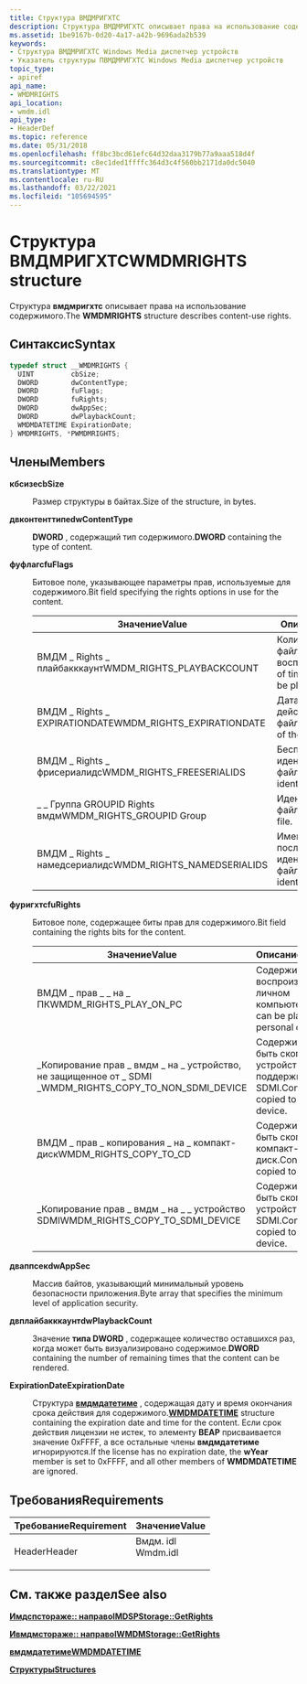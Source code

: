 ```yaml
---
title: Структура ВМДМРИГХТС
description: Структура ВМДМРИГХТС описывает права на использование содержимого.
ms.assetid: 1be9167b-0d20-4a17-a42b-9696ada2b539
keywords:
- Структура ВМДМРИГХТС Windows Media диспетчер устройств
- Указатель структуры ПВМДМРИГХТС Windows Media диспетчер устройств
topic_type:
- apiref
api_name:
- WMDMRIGHTS
api_location:
- wmdm.idl
api_type:
- HeaderDef
ms.topic: reference
ms.date: 05/31/2018
ms.openlocfilehash: ff8bc3bcd61efc64d32daa3179b77a9aaa518d4f
ms.sourcegitcommit: c8ec1ded1ffffc364d3c4f560bb2171da0dc5040
ms.translationtype: MT
ms.contentlocale: ru-RU
ms.lasthandoff: 03/22/2021
ms.locfileid: "105694595"
---
```

# <a name="wmdmrights-structure"></a><span data-ttu-id="e38fd-105">Структура ВМДМРИГХТС</span><span class="sxs-lookup"><span data-stu-id="e38fd-105">WMDMRIGHTS structure</span></span>

<span data-ttu-id="e38fd-106">Структура **вмдмригхтс** описывает права на использование содержимого.</span><span class="sxs-lookup"><span data-stu-id="e38fd-106">The **WMDMRIGHTS** structure describes content-use rights.</span></span>

## <a name="syntax"></a><span data-ttu-id="e38fd-107">Синтаксис</span><span class="sxs-lookup"><span data-stu-id="e38fd-107">Syntax</span></span>


```C++
typedef struct __WMDMRIGHTS {
  UINT         cbSize;
  DWORD        dwContentType;
  DWORD        fuFlags;
  DWORD        fuRights;
  DWORD        dwAppSec;
  DWORD        dwPlaybackCount;
  WMDMDATETIME ExpirationDate;
} WMDMRIGHTS, *PWMDMRIGHTS;
```



## <a name="members"></a><span data-ttu-id="e38fd-108">Члены</span><span class="sxs-lookup"><span data-stu-id="e38fd-108">Members</span></span>

<dl> <dt>

<span data-ttu-id="e38fd-109">**кбсизе**</span><span class="sxs-lookup"><span data-stu-id="e38fd-109">**cbSize**</span></span>
</dt> <dd>

<span data-ttu-id="e38fd-110">Размер структуры в байтах.</span><span class="sxs-lookup"><span data-stu-id="e38fd-110">Size of the structure, in bytes.</span></span>

</dd> <dt>

<span data-ttu-id="e38fd-111">**двконтенттипе**</span><span class="sxs-lookup"><span data-stu-id="e38fd-111">**dwContentType**</span></span>
</dt> <dd>

<span data-ttu-id="e38fd-112">**DWORD** , содержащий тип содержимого.</span><span class="sxs-lookup"><span data-stu-id="e38fd-112">**DWORD** containing the type of content.</span></span>

</dd> <dt>

<span data-ttu-id="e38fd-113">**фуфлагс**</span><span class="sxs-lookup"><span data-stu-id="e38fd-113">**fuFlags**</span></span>
</dt> <dd>

<span data-ttu-id="e38fd-114">Битовое поле, указывающее параметры прав, используемые для содержимого.</span><span class="sxs-lookup"><span data-stu-id="e38fd-114">Bit field specifying the rights options in use for the content.</span></span>



| <span data-ttu-id="e38fd-115">Значение</span><span class="sxs-lookup"><span data-stu-id="e38fd-115">Value</span></span>                        | <span data-ttu-id="e38fd-116">Описание</span><span class="sxs-lookup"><span data-stu-id="e38fd-116">Description</span></span>                                  |
|------------------------------|----------------------------------------------|
| <span data-ttu-id="e38fd-117">ВМДМ \_ Rights \_ плайбакккаунт</span><span class="sxs-lookup"><span data-stu-id="e38fd-117">WMDM\_RIGHTS\_PLAYBACKCOUNT</span></span>  | <span data-ttu-id="e38fd-118">Количество раз, когда файл можно воспроизвести.</span><span class="sxs-lookup"><span data-stu-id="e38fd-118">Number of times that the file can be played.</span></span> |
| <span data-ttu-id="e38fd-119">ВМДМ \_ Rights \_ EXPIRATIONDATE</span><span class="sxs-lookup"><span data-stu-id="e38fd-119">WMDM\_RIGHTS\_EXPIRATIONDATE</span></span> | <span data-ttu-id="e38fd-120">Дата окончания срока действия файла.</span><span class="sxs-lookup"><span data-stu-id="e38fd-120">Expiration date of the file.</span></span>                 |
| <span data-ttu-id="e38fd-121">ВМДМ \_ Rights \_ фрисериалидс</span><span class="sxs-lookup"><span data-stu-id="e38fd-121">WMDM\_RIGHTS\_FREESERIALIDS</span></span>  | <span data-ttu-id="e38fd-122">Бесплатный серийный идентификатор файла.</span><span class="sxs-lookup"><span data-stu-id="e38fd-122">Free serial identifier of the file.</span></span>          |
| <span data-ttu-id="e38fd-123">\_ \_ Группа GROUPID Rights вмдм</span><span class="sxs-lookup"><span data-stu-id="e38fd-123">WMDM\_RIGHTS\_GROUPID Group</span></span>  | <span data-ttu-id="e38fd-124">Идентификатор файла.</span><span class="sxs-lookup"><span data-stu-id="e38fd-124">Identifier of the file.</span></span>                      |
| <span data-ttu-id="e38fd-125">ВМДМ \_ Rights \_ намедсериалидс</span><span class="sxs-lookup"><span data-stu-id="e38fd-125">WMDM\_RIGHTS\_NAMEDSERIALIDS</span></span> | <span data-ttu-id="e38fd-126">Именованный последовательный идентификатор файла.</span><span class="sxs-lookup"><span data-stu-id="e38fd-126">Named serial identifier of the file.</span></span>         |



 

</dd> <dt>

<span data-ttu-id="e38fd-127">**фуригхтс**</span><span class="sxs-lookup"><span data-stu-id="e38fd-127">**fuRights**</span></span>
</dt> <dd>

<span data-ttu-id="e38fd-128">Битовое поле, содержащее биты прав для содержимого.</span><span class="sxs-lookup"><span data-stu-id="e38fd-128">Bit field containing the rights bits for the content.</span></span>



| <span data-ttu-id="e38fd-129">Значение</span><span class="sxs-lookup"><span data-stu-id="e38fd-129">Value</span></span>                                     | <span data-ttu-id="e38fd-130">Описание</span><span class="sxs-lookup"><span data-stu-id="e38fd-130">Description</span></span>                                   |
|-------------------------------------------|-----------------------------------------------|
| <span data-ttu-id="e38fd-131">ВМДМ \_ прав \_ \_ на \_ ПК</span><span class="sxs-lookup"><span data-stu-id="e38fd-131">WMDM\_RIGHTS\_PLAY\_ON\_PC</span></span>                | <span data-ttu-id="e38fd-132">Содержимое может воспроизводиться на личном компьютере.</span><span class="sxs-lookup"><span data-stu-id="e38fd-132">Content can be played on a personal computer.</span></span> |
| <span data-ttu-id="e38fd-133">\_Копирование прав \_ вмдм \_ на \_ устройство, не защищенное от \_ SDMI \_</span><span class="sxs-lookup"><span data-stu-id="e38fd-133">WMDM\_RIGHTS\_COPY\_TO\_NON\_SDMI\_DEVICE</span></span> | <span data-ttu-id="e38fd-134">Содержимое может быть скопировано на устройство, не поддерживающее SDMI.</span><span class="sxs-lookup"><span data-stu-id="e38fd-134">Content can be copied to a non-SDMI device.</span></span>   |
| <span data-ttu-id="e38fd-135">ВМДМ \_ прав \_ копирования \_ на \_ компакт-диск</span><span class="sxs-lookup"><span data-stu-id="e38fd-135">WMDM\_RIGHTS\_COPY\_TO\_CD</span></span>                | <span data-ttu-id="e38fd-136">Содержимое может быть скопировано на компакт-диск.</span><span class="sxs-lookup"><span data-stu-id="e38fd-136">Content can be copied to a CD.</span></span>                |
| <span data-ttu-id="e38fd-137">\_Копирование прав \_ вмдм \_ на \_ \_ устройство SDMI</span><span class="sxs-lookup"><span data-stu-id="e38fd-137">WMDM\_RIGHTS\_COPY\_TO\_SDMI\_DEVICE</span></span>      | <span data-ttu-id="e38fd-138">Содержимое может быть скопировано на устройство SDMI.</span><span class="sxs-lookup"><span data-stu-id="e38fd-138">Content can be copied to an SDMI device.</span></span>      |



 

</dd> <dt>

<span data-ttu-id="e38fd-139">**дваппсек**</span><span class="sxs-lookup"><span data-stu-id="e38fd-139">**dwAppSec**</span></span>
</dt> <dd>

<span data-ttu-id="e38fd-140">Массив байтов, указывающий минимальный уровень безопасности приложения.</span><span class="sxs-lookup"><span data-stu-id="e38fd-140">Byte array that specifies the minimum level of application security.</span></span>

</dd> <dt>

<span data-ttu-id="e38fd-141">**двплайбакккаунт**</span><span class="sxs-lookup"><span data-stu-id="e38fd-141">**dwPlaybackCount**</span></span>
</dt> <dd>

<span data-ttu-id="e38fd-142">Значение **типа DWORD** , содержащее количество оставшихся раз, когда может быть визуализировано содержимое.</span><span class="sxs-lookup"><span data-stu-id="e38fd-142">**DWORD** containing the number of remaining times that the content can be rendered.</span></span>

</dd> <dt>

<span data-ttu-id="e38fd-143">**ExpirationDate**</span><span class="sxs-lookup"><span data-stu-id="e38fd-143">**ExpirationDate**</span></span>
</dt> <dd>

<span data-ttu-id="e38fd-144">Структура [**вмдмдатетиме**](wmdmdatetime.md) , содержащая дату и время окончания срока действия для содержимого.</span><span class="sxs-lookup"><span data-stu-id="e38fd-144">[**WMDMDATETIME**](wmdmdatetime.md) structure containing the expiration date and time for the content.</span></span> <span data-ttu-id="e38fd-145">Если срок действия лицензии не истек, то элементу **ВЕАР** присваивается значение 0xFFFF, а все остальные члены **вмдмдатетиме** игнорируются.</span><span class="sxs-lookup"><span data-stu-id="e38fd-145">If the license has no expiration date, the **wYear** member is set to 0xFFFF, and all other members of **WMDMDATETIME** are ignored.</span></span>

</dd> </dl>

## <a name="requirements"></a><span data-ttu-id="e38fd-146">Требования</span><span class="sxs-lookup"><span data-stu-id="e38fd-146">Requirements</span></span>



| <span data-ttu-id="e38fd-147">Требование</span><span class="sxs-lookup"><span data-stu-id="e38fd-147">Requirement</span></span> | <span data-ttu-id="e38fd-148">Значение</span><span class="sxs-lookup"><span data-stu-id="e38fd-148">Value</span></span> |
|-------------------|-------------------------------------------------------------------------------------|
| <span data-ttu-id="e38fd-149">Header</span><span class="sxs-lookup"><span data-stu-id="e38fd-149">Header</span></span><br/> | <dl> <span data-ttu-id="e38fd-150"><dt>Вмдм. idl</dt></span><span class="sxs-lookup"><span data-stu-id="e38fd-150"><dt>Wmdm.idl</dt></span></span> </dl> |



## <a name="see-also"></a><span data-ttu-id="e38fd-151">См. также раздел</span><span class="sxs-lookup"><span data-stu-id="e38fd-151">See also</span></span>

<dl> <dt>

[<span data-ttu-id="e38fd-152">**Имдспстораже:: направо**</span><span class="sxs-lookup"><span data-stu-id="e38fd-152">**IMDSPStorage::GetRights**</span></span>](/windows/desktop/api/mswmdm/nf-mswmdm-imdspstorage-getrights)
</dt> <dt>

[<span data-ttu-id="e38fd-153">**Ивмдмстораже:: направо**</span><span class="sxs-lookup"><span data-stu-id="e38fd-153">**IWMDMStorage::GetRights**</span></span>](/windows/desktop/api/mswmdm/nf-mswmdm-iwmdmstorage-getrights)
</dt> <dt>

[<span data-ttu-id="e38fd-154">**вмдмдатетиме**</span><span class="sxs-lookup"><span data-stu-id="e38fd-154">**WMDMDATETIME**</span></span>](wmdmdatetime.md)
</dt> <dt>

[<span data-ttu-id="e38fd-155">**Структуры**</span><span class="sxs-lookup"><span data-stu-id="e38fd-155">**Structures**</span></span>](structures.md)
</dt> </dl>

 

 





